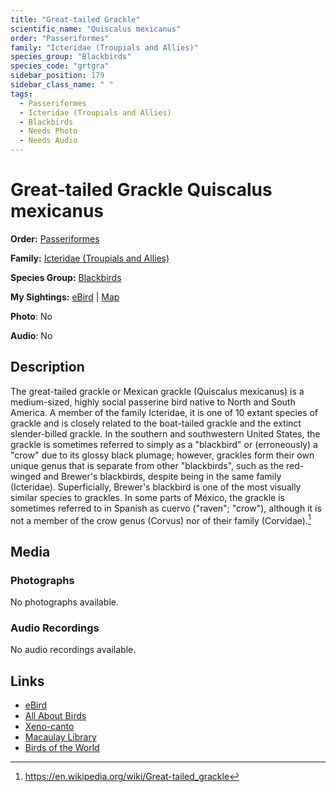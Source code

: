 ```yaml
---
title: "Great-tailed Grackle"
scientific_name: "Quiscalus mexicanus"
order: "Passeriformes"
family: "Icteridae (Troupials and Allies)"
species_group: "Blackbirds"
species_code: "grtgra"
sidebar_position: 179
sidebar_class_name: " "
tags: 
  - Passeriformes
  - Icteridae (Troupials and Allies)
  - Blackbirds
  - Needs Photo
  - Needs Audio
---
```


# Great-tailed Grackle <span className='sci_name'>Quiscalus mexicanus</span>

**Order:** [Passeriformes](/tags/passeriformes)

**Family:** [Icteridae (Troupials and Allies)](/tags/icteridae-troupials-and-allies)

**Species Group:** [Blackbirds](/tags/blackbirds)

**My Sightings:** [eBird](https://ebird.org/lifelist?r=world&time=life&spp=grtgra) | [Map](/map?species_code=grtgra)

**Photo**: No 

**Audio**: No

## Description
The great-tailed grackle or Mexican grackle (Quiscalus mexicanus) is a medium-sized, highly social passerine bird native to North and South America. A member of the family Icteridae, it is one of 10 extant species of grackle and is closely related to the boat-tailed grackle and the extinct slender-billed grackle.  In the southern and southwestern United States, the grackle is sometimes referred to simply as a "blackbird" or (erroneously) a "crow" due to its glossy black plumage; however, grackles form their own unique genus that is separate from other "blackbirds", such as the red-winged and Brewer's blackbirds, despite being in the same family (Icteridae). Superficially, Brewer's blackbird is one of the most visually similar species to grackles.
In some parts of México, the grackle is sometimes referred to in Spanish as cuervo ("raven"; "crow"), although it is not a member of the crow genus (Corvus) nor of their family (Corvidae).[^1]

[^1]: https://en.wikipedia.org/wiki/Great-tailed_grackle

## Media
### Photographs
No photographs available.

### Audio Recordings
No audio recordings available.

## Links
* [eBird](https://ebird.org/species/grtgra) 
* [All About Birds](https://www.allaboutbirds.org/guide/grtgra) 
* [Xeno-canto](https://www.xeno-canto.org/species/quiscalus-mexicanus) 
* [Macaulay Library](https://search.macaulaylibrary.org/catalog?taxonCode=grtgra&sort=rating_rank_desc)
* [Birds of the World](https://birdsoftheworld.org/bow/species/grtgra)
